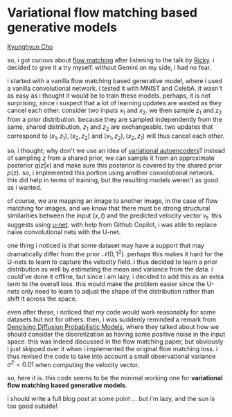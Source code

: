 # Variational flow matching based generative models

[Kyunghyun Cho](https://meet.kyunghyuncho.me/)

so, i got curious about [flow matching](https://arxiv.org/abs/2210.02747) after listening to the talk by [Ricky](https://rtqichen.github.io/). i decided to give it a try myself. without Gemini on my side, i had no fear.

i started with a vanilla flow matching based generative model, where i used a vanilla convolutional network. i tested it with MNIST and CelebA. it wasn't as easy as i thought it would be to train these models. perhaps, it is not surprising, since i suspect that a lot of learning updates are wasted as they cancel each other. consider two inputs $x_1$ and $x_2$. we then sample $z_1$ and $z_2$ from a prior distribution. because they are sampled independently from the same, shared distribution, $z_1$ and $z_2$ are exchangeable. two updates that correspond to $(x_1,z_1), (x_2,z_2)$ and $(x_1,z_2), (x_2,z_1)$ will thus cancel each other.

so, i thought; why don't we use an idea of [variational autoencoders](https://arxiv.org/abs/1312.6114)? instead of sampling $z$ from a shared prior, we can sample it from an approximate posterior $q(z|x)$ and make sure this posterior is covered by the shared prior $p(z)$. so, i implemented this portion using another convolutional network. this did help in terms of training, but the resulting models weren't as good as i wanted. 

of course, we are mapping an image to another image, in the case of flow matching for images, and we know that there must be strong structural similarities between the input $(x,t)$ and the predicted velocity vector $v_t$. this suggests using [u-net](https://arxiv.org/abs/1505.04597). with help from Github Copilot, i was able to replace naive convolutional nets with the U-net.

one thing i noticed is that some dataset may have a support that may dramatically differ from the prior $\mathcal{N}(0, 1^2)$. perhaps this makes it hard for the U-nets to learn to capture the velocity field. i thus decided to learn a prior distribution as well by estimating the mean and variance from the data. i could've done it offline, but since i am lazy, i decided to add this as an extra term to the overall loss. this would make the problem easier since the U-nets only need to learn to adjust the shape of the distribution rather than shift it across the space.

even after these, i noticed that my code would work reasonably for some datasets but not for others. then, i was suddenly reminded a remark from [Denoising Diffusion Probabilistic Models](https://proceedings.neurips.cc/paper/2020/file/4c5bcfec8584af0d967f1ab10179ca4b-Paper.pdf), where they talked about how we should consider the discretization as having some positive noise in the input space. this was indeed discussed in the flow matching paper, but obviously i just skipped over it when i implemented the original flow matching loss. i thus revised the code to take into account a small observational variance $\sigma^2=0.01$ when computing the velocity vector.

so, here it is. this code seems to be the minimal working one for **variational flow matching based generative models**.

i should write a full blog post at some point ... but i'm lazy, and the sun is too good outside!
